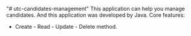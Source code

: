 "# utc-candidates-management" 
This application can help you manage candidates. And this application was developed by Java.
Core features:
- Create - Read - Update - Delete method.
